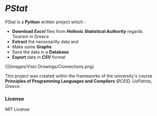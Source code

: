 # _PStat_
PStat is a ***Python*** written project which :
- **Download**  ***Excel*** files from ***Hellenic Statistical Authority*** regards Tourism in Greece
- **Extract** the necessarilly data and 
- Make some **Graphs**
- Save the data in a **Database**
-  **Export**  data in ***CSV*** format

![](images/Visio Drawings/Connections.png)
  
This project was created within the frameworks of the university's course  **Principles of Programming Languages and Compilers** *@CEID, UoPatras, Greece*.


### License
MIT License

